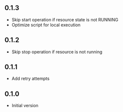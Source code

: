 ## 0.1.3

  -  Skip start operation if resource state is not RUNNING
  -  Optimize script for local execution

## 0.1.2

  -  Skip stop operation if resource is not running

## 0.1.1

  - Add retry attempts

## 0.1.0

  - Initial version